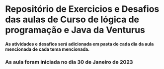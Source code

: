 # Repositório de Exercicios e Desafios das aulas de Curso de lógica de programação e Java da Venturus

 #### As atividades e desafios será adicionada em pasta de cada dia da aula mencionada de cada tema mencionada. 

### As aula foram iniciada no dia 30 de Janeiro de 2023 
